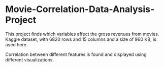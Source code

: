 # Movie-Correlation-Data-Analysis-Project

This project finds which variables affect the gross revenues from movies. <br/>
Kaggle dataset, with 6820 rows and 15 columns and a size of 960 KB, is used here.

Correlation between different features is found and displayed using different visualizations.
